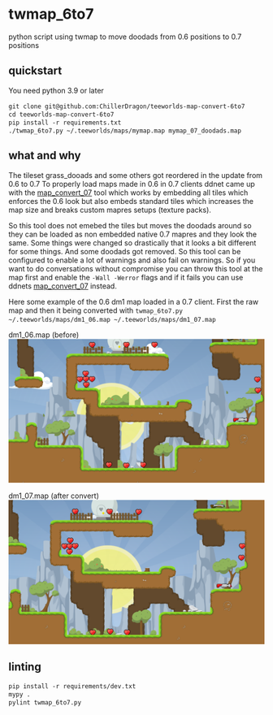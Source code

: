 # twmap_6to7
python script using twmap to move doodads from 0.6 positions to 0.7 positions

## quickstart

You need python 3.9 or later

```
git clone git@github.com:ChillerDragon/teeworlds-map-convert-6to7
cd teeworlds-map-convert-6to7
pip install -r requirements.txt
./twmap_6to7.py ~/.teeworlds/maps/mymap.map mymap_07_doodads.map
```

## what and why

The tileset grass_dooads and some others got reordered in the update from 0.6 to 0.7
To properly load maps made in 0.6 in 0.7 clients ddnet came up with the [map_convert_07](https://github.com/ddnet/ddnet/blob/master/src/tools/map_convert_07.cpp) tool
which works by embedding all tiles which enforces the 0.6 look but also embeds standard tiles which increases the map size and breaks custom mapres setups (texture packs).


So this tool does not emebed the tiles but moves the doodads around so they can be loaded as non embedded native 0.7 mapres and they look the same.
Some things were changed so drastically that it looks a bit different for some things. And some doodads got removed. So this tool can be configured to enable
a lot of warnings and also fail on warnings. So if you want to do conversations without compromise you can throw this tool at the map first and enable the ``-Wall -Werror``
flags and if it fails you can use ddnets [map_convert_07](https://github.com/ddnet/ddnet/blob/master/src/tools/map_convert_07.cpp) instead.

Here some example of the 0.6 dm1 map loaded in a 0.7 client. First the raw map and then it being converted with ``twmap_6to7.py ~/.teeworlds/maps/dm1_06.map ~/.teeworlds/maps/dm1_07.map``

dm1_06.map (before)
![dm1_06](./img/dm1_06.png)

dm1_07.map (after convert)
![dm1_07](./img/dm1_07.png)

## linting

```
pip install -r requirements/dev.txt
mypy .
pylint twmap_6to7.py
```
